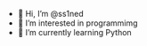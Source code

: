 - 👋 Hi, I’m @ss1ned
- 👀 I’m interested in programmimg
- 🌱 I’m currently learning Python

<!---
ss1ned/ss1ned is a ✨ special ✨ repository because its `README.md` (this file) appears on your GitHub profile.
You can click the Preview link to take a look at your changes.
--->
